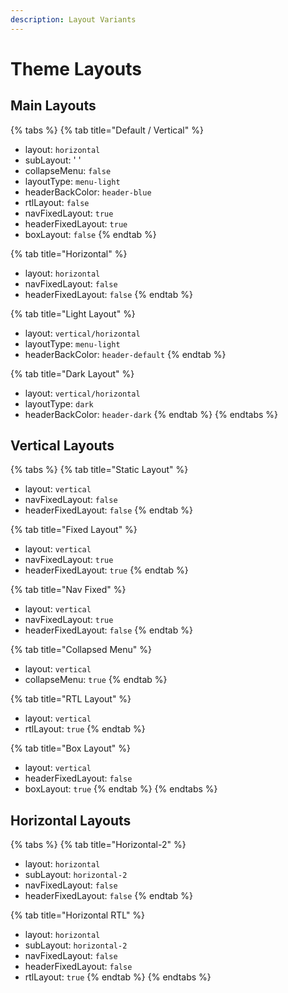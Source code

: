 ```yaml
---
description: Layout Variants
---
```


# Theme Layouts

## Main Layouts

{% tabs %}
{% tab title="Default / Vertical" %}
* layout: `horizontal`
* subLayout: ' '
* collapseMenu: `false`
* layoutType: `menu-light`
* headerBackColor: `header-blue`
* rtlLayout: `false`
* navFixedLayout: `true`
* headerFixedLayout: `true`
* boxLayout: `false`
{% endtab %}

{% tab title="Horizontal" %}
* layout: `horizontal`
* navFixedLayout: `false`
* headerFixedLayout: `false`
{% endtab %}

{% tab title="Light Layout" %}
* layout: `vertical/horizontal`
* layoutType: `menu-light`
* headerBackColor: `header-default`
{% endtab %}

{% tab title="Dark Layout" %}
* layout: `vertical/horizontal`
* layoutType: `dark`
* headerBackColor: `header-dark`
{% endtab %}
{% endtabs %}

## Vertical Layouts

{% tabs %}
{% tab title="Static Layout" %}
* layout: `vertical`
* navFixedLayout: `false`
* headerFixedLayout: `false`
{% endtab %}

{% tab title="Fixed Layout" %}
* layout: `vertical`
* navFixedLayout: `true`
* headerFixedLayout: `true`
{% endtab %}

{% tab title="Nav Fixed" %}
* layout: `vertical`
* navFixedLayout: `true`
* headerFixedLayout: `false`
{% endtab %}

{% tab title="Collapsed Menu" %}
* layout: `vertical`
* collapseMenu: `true`
{% endtab %}

{% tab title="RTL Layout" %}
* layout: `vertical`
* rtlLayout: `true`
{% endtab %}

{% tab title="Box Layout" %}
* layout: `vertical`
* headerFixedLayout: `false`
* boxLayout: `true`
{% endtab %}
{% endtabs %}

## Horizontal Layouts

{% tabs %}
{% tab title="Horizontal-2" %}
* layout: `horizontal`
* subLayout: `horizontal-2`
* navFixedLayout: `false`
* headerFixedLayout: `false`
{% endtab %}

{% tab title="Horizontal RTL" %}
* layout: `horizontal`
* subLayout: `horizontal-2`
* navFixedLayout: `false`
* headerFixedLayout: `false`
* rtlLayout: `true`
{% endtab %}
{% endtabs %}

